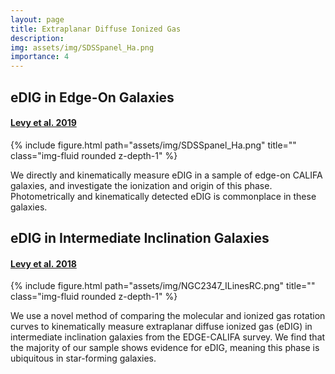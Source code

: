 ```yaml
---
layout: page
title: Extraplanar Diffuse Ionized Gas
description:
img: assets/img/SDSSpanel_Ha.png
importance: 4
---
```



## eDIG in Edge-On Galaxies
#### [Levy et al. 2019](https://ui.adsabs.harvard.edu/abs/2019ApJ...882...84L/abstract)

<div class="row">
    <div class="col-sm mt-3 mt-md-0">
        {% include figure.html path="assets/img/SDSSpanel_Ha.png" title="" class="img-fluid rounded z-depth-1" %}
    </div>
</div>

We directly and kinematically measure eDIG in a sample of edge-on CALIFA galaxies, and investigate the ionization and origin of this phase. Photometrically and kinematically detected eDIG is commonplace in these galaxies.



## eDIG in Intermediate Inclination Galaxies
#### [Levy et al. 2018](http://ui.adsabs.harvard.edu/abs/2018ApJ...860...92L)

<div class="row">
    <div class="col-sm mt-3 mt-md-0">
        {% include figure.html path="assets/img/NGC2347_ILinesRC.png" title="" class="img-fluid rounded z-depth-1" %}
    </div>
</div>

We use a novel method of comparing the molecular and ionized gas rotation curves to kinematically measure extraplanar diffuse ionized gas (eDIG) in intermediate inclination galaxies from the EDGE-CALIFA survey. We find that the majority of our sample shows evidence for eDIG, meaning this phase is ubiquitous in star-forming galaxies.
